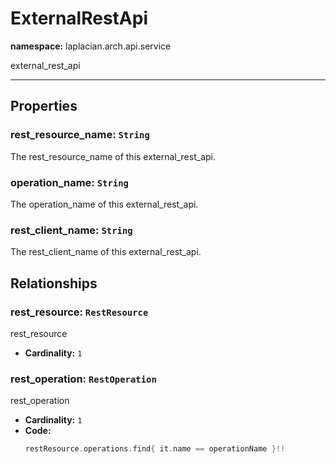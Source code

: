 # **ExternalRestApi**
**namespace:** laplacian.arch.api.service

external_rest_api



---

## Properties

### rest_resource_name: `String`
The rest_resource_name of this external_rest_api.

### operation_name: `String`
The operation_name of this external_rest_api.

### rest_client_name: `String`
The rest_client_name of this external_rest_api.

## Relationships

### rest_resource: `RestResource`
rest_resource
- **Cardinality:** `1`

### rest_operation: `RestOperation`
rest_operation
- **Cardinality:** `1`
- **Code:**
  ```kotlin
  restResource.operations.find{ it.name == operationName }!!
  ```